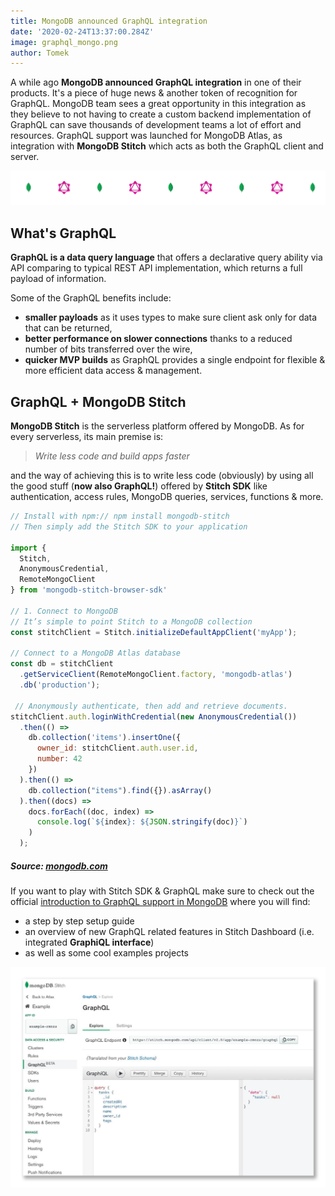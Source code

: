 ```yaml
---
title: MongoDB announced GraphQL integration
date: '2020-02-24T13:37:00.284Z'
image: graphql_mongo.png
author: Tomek
---
```



A while ago **MongoDB announced GraphQL integration** in one of their products. It's a piece of huge news & another token of recognition for GraphQL. MongoDB team sees a great opportunity in this integration as they believe to not having to create a custom backend implementation of GraphQL can save thousands of development teams a lot of effort and resources. GraphQL support was launched for MongoDB Atlas, as integration with **MongoDB Stitch** which acts as both the GraphQL client and server.


![MongoDB + GraphQL](mongo_graphql.png)

## What's GraphQL

**GraphQL is a data query language** that offers a declarative query ability via API comparing to typical REST API implementation, which returns a full payload of information. 

Some of the GraphQL benefits include:

- **smaller payloads** as it uses types to make sure client ask only for data that can be returned,
- **better performance on slower connections** thanks to a reduced number of bits transferred over the wire,
- **quicker MVP builds** as GraphQL provides a single endpoint for flexible & more efficient data access & management.



## GraphQL + MongoDB Stitch

**MongoDB Stitch** is the serverless platform offered by MongoDB. As for every serverless, its main premise is:


> *Write less code and build apps faster*

and the way of achieving this is to write less code (obviously) by using all the good stuff (**now also GraphQL!**) offered by **Stitch SDK** like authentication, access rules, MongoDB queries, services, functions & more.

```js
// Install with npm:// npm install mongodb-stitch
// Then simply add the Stitch SDK to your application

import {
  Stitch,
  AnonymousCredential,
  RemoteMongoClient
} from 'mongodb-stitch-browser-sdk'

// 1. Connect to MongoDB
// It’s simple to point Stitch to a MongoDB collection
const stitchClient = Stitch.initializeDefaultAppClient('myApp');

// Connect to a MongoDB Atlas database
const db = stitchClient
  .getServiceClient(RemoteMongoClient.factory, 'mongodb-atlas')
  .db('production');

 // Anonymously authenticate, then add and retrieve documents.
stitchClient.auth.loginWithCredential(new AnonymousCredential())
  .then(() =>
    db.collection('items').insertOne({
      owner_id: stitchClient.auth.user.id,
      number: 42
    })
  ).then(() =>
    db.collection("items").find({}).asArray()
  ).then((docs) =>
    docs.forEach((doc, index) =>
      console.log(`${index}: ${JSON.stringify(doc)}`)
    )
  );
```
##### Source: [mongodb.com](https://www.mongodb.com/cloud/stitch)

If you want to play with Stitch SDK & GraphQL make sure to check out the official [introduction to GraphQL support in MongoDB](https://www.mongodb.com/blog/post/introducing-graphql-support-in-mongodb-atlas-with-stitch) where you will find:

- a step by step setup guide 
- an overview of new GraphQL related features in Stitch Dashboard (i.e. integrated **GraphiQL interface**)
- as well as some cool examples projects

![MongoDB Stitch's integrated GraphiQL Interface](mongo_graphiql.png)



